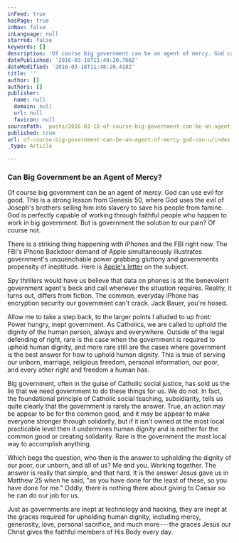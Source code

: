 ```yaml
---
inFeed: true
hasPage: true
inNav: false
inLanguage: null
starred: false
keywords: []
description: 'Of course big government can be an agent of mercy. God can use evil for good. This is a strong lesson from Genesis 50, where God uses the evil of Joseph’s brothers selling him into slavery to save his people from famine. God is perfectly capable of working through faithful people who happen to work in big government. But is government the solution to our pain? Of course not.'
datePublished: '2016-03-18T11:48:20.760Z'
dateModified: '2016-03-18T11:48:20.418Z'
title: ''
author: []
authors: []
publisher:
  name: null
  domain: null
  url: null
  favicon: null
sourcePath: _posts/2016-03-18-of-course-big-government-can-be-an-agent-of-mercy-god-can-u.md
published: true
url: of-course-big-government-can-be-an-agent-of-mercy-god-can-u/index.html
_type: Article

---
```

### Can Big Government be an Agent of Mercy?

Of course big government can be an agent of mercy. God can use evil for good. This is a strong lesson from Genesis 50, where God uses the evil of Joseph's brothers selling him into slavery to save his people from famine. God is perfectly capable of working through faithful people who happen to work in big government. But is government the solution to our pain? Of course not.

There is a striking thing happening with iPhones and the FBI right now. The FBI's iPhone Backdoor demand of Apple simultaneously illustrates government's unquenchable power grabbing gluttony and governments propensity of ineptitude. Here is [Apple's letter][0] on the subject.

Spy thrillers would have us believe that data on phones is at the benevolent government agent's beck and call whenever the situation requires. Reality, it turns out, differs from fiction. The common, everyday iPhone has encryption security our government can't crack. Jack Bauer, you're hosed.

Allow me to take a step back, to the larger points I alluded to up front: Power hungry, inept government. As Catholics, we are called to uphold the dignity of the human person, always and everywhere. Outside of the legal defending of right, rare is the case when the government is required to uphold human dignity, and more rare still are the cases where government is the best answer for how to uphold human dignity. This is true of serving our unborn, marriage, religious freedom, personal information, our poor, and every other right and freedom a human has.

Big government, often in the guise of Catholic social justice, has sold us the lie that we need government to do these things for us. We do not. In fact, the foundational principle of Catholic social teaching, subsidiarity, tells us quite clearly that the government is rarely the answer. True, an action may be appear to be for the common good, and it may be appear to make everyone stronger through solidarity, but if it isn't owned at the most local practicable level then it undermines human dignity and is neither for the common good or creating solidarity. Rare is the government the most local way to accomplish anything.

Which begs the question, who then is the answer to upholding the dignity of our poor, our unborn, and all of us? Me and you. Working together. The answer is really that simple, and that hard. It is the answer Jesus gave us in Matthew 25 when he said, "as you have done for the least of these, so you have done for me." Oddly, there is nothing there about giving to Caesar so he can do our job for us.

Just as governments are inept at technology and hacking, they are inept at the graces required for upholding human dignity, including mercy, generosity, love, personal sacrifice, and much more --- the graces Jesus our Christ gives the faithful members of His Body every day.

[0]: https://www.apple.com/customer-letter/